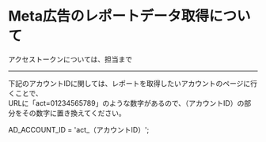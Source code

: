 # Meta広告のレポートデータ取得について

アクセストークンについては、担当まで

---

下記のアカウントIDに関しては、レポートを取得したいアカウントのページに行くことで、  
URLに「act=01234565789」のような数字があるので、（アカウントID）の部分をその数字に置き換えてください。

AD_ACCOUNT_ID = 'act_（アカウントID）';
